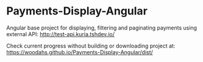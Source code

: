 # Payments-Display-Angular
Angular base project for displaying, filtering and paginating payments using external API:
http://test-api.kuria.tshdev.io/

Check current progress without building or downloading project at:
https://woodahs.github.io/Payments-Display-Angular/dist/
